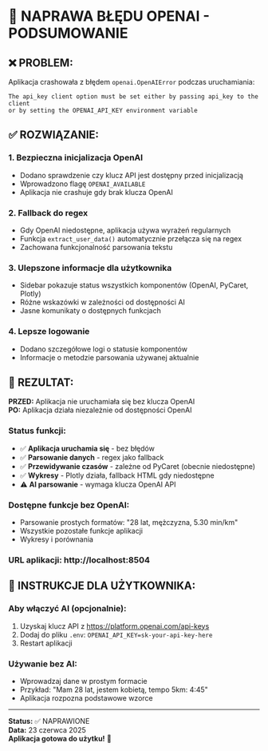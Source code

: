 # 🔧 NAPRAWA BŁĘDU OPENAI - PODSUMOWANIE

## ❌ **PROBLEM:**
Aplikacja crashowała z błędem `openai.OpenAIError` podczas uruchamiania:
```
The api_key client option must be set either by passing api_key to the client 
or by setting the OPENAI_API_KEY environment variable
```

## ✅ **ROZWIĄZANIE:**

### 1. **Bezpieczna inicjalizacja OpenAI**
- Dodano sprawdzenie czy klucz API jest dostępny przed inicjalizacją
- Wprowadzono flagę `OPENAI_AVAILABLE` 
- Aplikacja nie crashuje gdy brak klucza OpenAI

### 2. **Fallback do regex**
- Gdy OpenAI niedostępne, aplikacja używa wyrażeń regularnych
- Funkcja `extract_user_data()` automatycznie przełącza się na regex
- Zachowana funkcjonalność parsowania tekstu

### 3. **Ulepszone informacje dla użytkownika**
- Sidebar pokazuje status wszystkich komponentów (OpenAI, PyCaret, Plotly)
- Różne wskazówki w zależności od dostępności AI
- Jasne komunikaty o dostępnych funkcjach

### 4. **Lepsze logowanie**
- Dodano szczegółowe logi o statusie komponentów
- Informacje o metodzie parsowania używanej aktualnie

## 🚀 **REZULTAT:**

**PRZED:** Aplikacja nie uruchamiała się bez klucza OpenAI  
**PO:** Aplikacja działa niezależnie od dostępności OpenAI

### **Status funkcji:**
- ✅ **Aplikacja uruchamia się** - bez błędów
- ✅ **Parsowanie danych** - regex jako fallback
- ✅ **Przewidywanie czasów** - zależne od PyCaret (obecnie niedostępne)
- ✅ **Wykresy** - Plotly działa, fallback HTML gdy niedostępne
- ⚠️ **AI parsowanie** - wymaga klucza OpenAI API

### **Dostępne funkcje bez OpenAI:**
- Parsowanie prostych formatów: "28 lat, mężczyzna, 5.30 min/km"
- Wszystkie pozostałe funkcje aplikacji
- Wykresy i porównania

### **URL aplikacji:** http://localhost:8504

## 📝 **INSTRUKCJE DLA UŻYTKOWNIKA:**

### **Aby włączyć AI (opcjonalnie):**
1. Uzyskaj klucz API z https://platform.openai.com/api-keys
2. Dodaj do pliku `.env`: `OPENAI_API_KEY=sk-your-api-key-here`
3. Restart aplikacji

### **Używanie bez AI:**
- Wprowadzaj dane w prostym formacie
- Przykład: "Mam 28 lat, jestem kobietą, tempo 5km: 4:45"
- Aplikacja rozpozna podstawowe wzorce

---
**Status:** ✅ NAPRAWIONE  
**Data:** 23 czerwca 2025  
**Aplikacja gotowa do użytku!** 🎉

